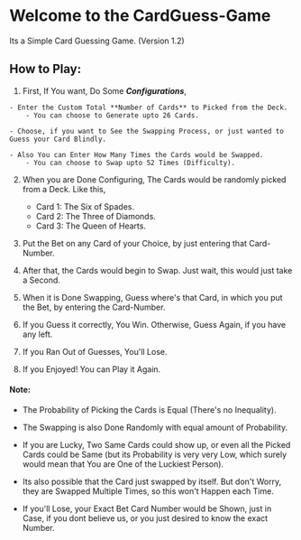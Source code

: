 # Welcome to the CardGuess-Game

Its a Simple Card Guessing Game. (Version 1.2)

## How to Play:

  1. First, If You want, Do Some **_Configurations_**, 

    - Enter the Custom Total **Number of Cards** to Picked from the Deck. 
        - You can choose to Generate upto 26 Cards. 

    - Choose, if you want to See the Swapping Process, or just wanted to Guess your Card Blindly. 
    
    - Also You can Enter How Many Times the Cards would be Swapped. 
        - You can choose to Swap upto 52 Times (Difficulty). 


  2. When you are Done Configuring, The Cards would be randomly picked from a Deck. Like this, 

      * Card 1: The Six of Spades. 
      * Card 2: The Three of Diamonds. 
      * Card 3: The Queen of Hearts. 

  3. Put the Bet on any Card of your Choice, by just entering that Card-Number. 
  
  4. After that, the Cards would begin to Swap. Just wait, this would just take a Second. 
     
  5. When it is Done Swapping, Guess where's that Card, in which you put the Bet, by entering the Card-Number. 

  6. If you Guess it correctly, You Win. 
     Otherwise, Guess Again, if you have any left. 

  7. If you Ran Out of Guesses, You'll Lose. 

  8. If you Enjoyed! You can Play it Again. 


#### Note:

  * The Probability of Picking the Cards is Equal (There's no Inequality). 
  * The Swapping is also Done Randomly with equal amount of Probability. 
  
  * If you are Lucky, Two Same Cards could show up, or even all the Picked Cards could be Same 
    (but its Probability is very very Low, which surely would mean that You are One of the Luckiest Person). 
  * Its also possible that the Card just swapped by itself. But don't Worry, they are Swapped Multiple Times, so this won't Happen each Time. 

  * If you'll Lose, your Exact Bet Card Number would be Shown, just in Case, if you dont believe us, or you just desired to know the exact Number. 
